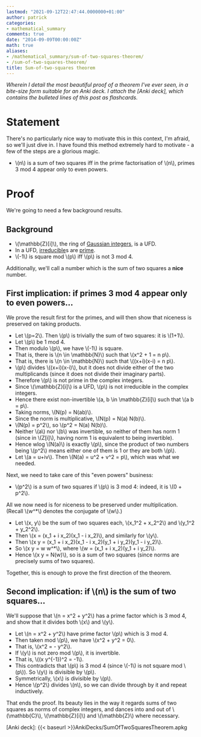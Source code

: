 ```yaml
---
lastmod: "2021-09-12T22:47:44.0000000+01:00"
author: patrick
categories:
- mathematical_summary
comments: true
date: "2014-09-09T00:00:00Z"
math: true
aliases:
- /mathematical_summary/sum-of-two-squares-theorem/
- /sum-of-two-squares-theorem/
title: Sum-of-two-squares theorem
---
```


*Wherein I detail the most beautiful proof of a theorem I've ever seen, in a bite-size form suitable for an Anki deck. I attach the [Anki deck], which contains the bulleted lines of this post as flashcards.*

# Statement
There's no particularly nice way to motivate this in this context, I'm afraid, so we'll just dive in. I have found this method extremely hard to motivate - a few of the steps are a glorious magic.

* \\(n\\) is a sum of two squares iff in the prime factorisation of \\(n\\), primes 3 mod 4 appear only to even powers.

# Proof
We're going to need a few background results.

## Background
* \\(\mathbb{Z}[i]\\), the ring of [Gaussian integers], is a UFD.
* In a UFD, [irreducible]s are [prime].
* \\(-1\\) is square mod \\(p\\) iff \\(p\\) is not 3 mod 4.

Additionally, we'll call a number which is the sum of two squares a **nice** number.

## First implication: if primes 3 mod 4 appear only to even powers…
We prove the result first for the primes, and will then show that niceness is preserved on taking products.



* Let \\(p=2\\). Then \\(p\\) is trivially the sum of two squares: it is \\(1+1\\).
* Let \\(p\\) be 1 mod 4.
* Then modulo \\(p\\), we have \\(-1\\) is square.
* That is, there is \\(n \in \mathbb{N}\\) such that \\(x^2 + 1 = n p\\).
* That is, there is \\(n \in \mathbb{N}\\) such that \\((x+i)(x-i) = n p\\).
* \\(p\\) divides \\((x+i)(x-i)\\), but it does not divide either of the two multiplicands (since it does not divide their imaginary parts).
* Therefore \\(p\\) is not prime in the complex integers.
* Since \\(\mathbb{Z}[i]\\) is a UFD, \\(p\\) is not irreducible in the complex integers.
* Hence there exist non-invertible \\(a, b \in \mathbb{Z}[i]\\) such that \\(a b = p\\).
* Taking norms, \\(N(p) = N(ab)\\).
* Since the norm is multiplicative, \\(N(p) = N(a) N(b)\\).
* \\(N(p) = p^2\\), so \\(p^2 = N(a) N(b)\\).
* Neither \\(a\\) nor \\(b\\) was invertible, so neither of them has norm 1 (since in \\(Z[i]\\), having norm 1 is equivalent to being invertible).
* Hence wlog \\(N(a)\\) is exactly \\(p\\), since the product of two numbers being \\(p^2\\) means either one of them is 1 or they are both \\(p\\).
* Let \\(a = u+iv\\). Then \\(N(a) = u^2 + v^2 = p\\), which was what we needed.

Next, we need to take care of this "even powers" business:

* \\(p^2\\) is a sum of two squares if \\(p\\) is 3 mod 4: indeed, it is \\(0 + p^2\\).

All we now need is for niceness to be preserved under multiplication. (Recall \\(w^*\\) denotes the conjugate of \\(w\\).)

* Let \\(x, y\\) be the sum of two squares each, \\(x_1^2 + x_2^2\\) and \\(y_1^2 + y_2^2\\).
* Then \\(x = (x_1 + i x_2)(x_1 - i x_2)\\), and similarly for \\(y\\).
* Then \\(x y = (x_1 + i x_2)(x_1 - i x_2)(y_1 + i y_2)(y_1 - i y_2)\\).
* So \\(x y = w w^*\\), where \\(w = (x_1 + i x_2)(y_1 + i y_2)\\).
* Hence \\(x y = N(w)\\), so is a sum of two squares (since norms are precisely sums of two squares).

Together, this is enough to prove the first direction of the theorem.

## Second implication: if \\(n\\) is the sum of two squares…
We'll suppose that \\(n = x^2 + y^2\\) has a prime factor which is 3 mod 4, and show that it divides both \\(x\\) and \\(y\\).

* Let \\(n = x^2 + y^2\\) have prime factor \\(p\\) which is 3 mod 4.
* Then taken mod \\(p\\), we have \\(x^2 + y^2 = 0\\).
* That is, \\(x^2 = - y^2\\).
* If \\(y\\) is not zero mod \\(p\\), it is invertible.
* That is, \\((x y^{-1})^2 = -1\\).
* This contradicts that \\(p\\) is 3 mod 4 (since \\(-1\\) is not square mod \\(p\\)). So \\(y\\) is divisible by \\(p\\).
* Symmetrically, \\(x\\) is divisible by \\(p\\).
* Hence \\(p^2\\) divides \\(n\\), so we can divide through by it and repeat inductively.

That ends the proof. Its beauty lies in the way it regards sums of two squares as norms of complex integers, and dances into and out of \\(\mathbb{C}\\), \\(\mathbb{Z}[i]\\) and \\(\mathbb{Z}\\) where necessary.

[Gaussian integers]: https://en.wikipedia.org/wiki/Gaussian_integers
[UFD]: https://en.wikipedia.org/wiki/Unique_factorization_domain
[irreducible]: https://en.wikipedia.org/wiki/Irreducible_element
[prime]: https://en.wikipedia.org/wiki/Prime_element
[Anki deck]: {{< baseurl >}}AnkiDecks/SumOfTwoSquaresTheorem.apkg
